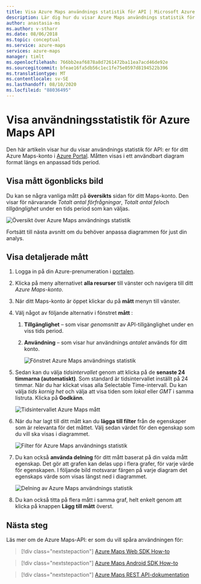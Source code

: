 ```yaml
---
title: Visa Azure Maps användnings statistik för API | Microsoft Azure Maps
description: Lär dig hur du visar Azure Maps användnings statistik för API, till exempel totalt antal förfrågningar, totala fel och tillgänglighet. Se filtrera data och dela resultat.
author: anastasia-ms
ms.author: v-stharr
ms.date: 08/06/2018
ms.topic: conceptual
ms.service: azure-maps
services: azure-maps
manager: timlt
ms.openlocfilehash: 766bb2eaf6878a8d7261472ba11ea7acd46de92e
ms.sourcegitcommit: bfeae16fa5db56c1ec1fe75e0597d8194522b396
ms.translationtype: MT
ms.contentlocale: sv-SE
ms.lasthandoff: 08/10/2020
ms.locfileid: "88036495"
---
```

# <a name="view-azure-maps-api-usage-metrics"></a>Visa användningsstatistik för Azure Maps API

Den här artikeln visar hur du visar användnings statistik för API: er för ditt Azure Maps-konto i [Azure Portal](https://portal.azure.com). Måtten visas i ett användbart diagram format längs en anpassad tids period.

## <a name="view-metric-snapshot"></a>Visa mått ögonblicks bild

Du kan se några vanliga mått på **översikts** sidan för ditt Maps-konto. Den visar för närvarande *Totalt antal förfrågningar*, *Totalt antal fel*och *tillgänglighet* under en tids period som kan väljas.

![Översikt över Azure Maps användnings statistik](media/how-to-view-api-usage/portal-overview.png)

Fortsätt till nästa avsnitt om du behöver anpassa diagrammen för just din analys.

## <a name="view-detailed-metrics"></a>Visa detaljerade mått

1. Logga in på din Azure-prenumeration i [portalen](https://portal.azure.com).

2. Klicka på meny alternativet **alla resurser** till vänster och navigera till ditt *Azure Maps-konto*.

3. När ditt Maps-konto är öppet klickar du på **mått** menyn till vänster.

4. Välj något av följande alternativ i fönstret **mått** :

   1. **Tillgänglighet** – som visar *genomsnitt* av API-tillgänglighet under en viss tids period.
   2. **Användning** – som visar hur användnings *antalet* används för ditt konto.

      ![Fönstret Azure Maps användnings statistik](media/how-to-view-api-usage/portal-metrics.png)

5. Sedan kan du välja *tidsintervallet* genom att klicka på de **senaste 24 timmarna (automatiskt)**. Som standard är tidsintervallet inställt på 24 timmar. När du har klickat visas alla Selectable Time-intervall. Du kan välja *tids kornig het* och välja att visa tiden som *lokal* eller *GMT* i samma listruta. Klicka på **Godkänn**.

    ![Tidsintervallet Azure Maps mått](media/how-to-view-api-usage/time-range.png)

6. När du har lagt till ditt mått kan du **lägga till filter** från de egenskaper som är relevanta för det måttet. Välj sedan värdet för den egenskap som du vill ska visas i diagrammet.

    ![Filter för Azure Maps användnings statistik](media/how-to-view-api-usage/filter.png)

7. Du kan också **använda delning** för ditt mått baserat på din valda mått egenskap. Det gör att grafen kan delas upp i flera grafer, för varje värde för egenskapen. I följande bild motsvarar färgen på varje diagram det egenskaps värde som visas längst ned i diagrammet.

    ![Delning av Azure Maps användnings statistik](media/how-to-view-api-usage/splitting.png)

8. Du kan också titta på flera mått i samma graf, helt enkelt genom att klicka på knappen **Lägg till mått** överst.

## <a name="next-steps"></a>Nästa steg

Läs mer om de Azure Maps-API: er som du vill spåra användningen för:
> [!div class="nextstepaction"] 
> [Azure Maps Web SDK How-to](how-to-use-map-control.md)

> [!div class="nextstepaction"] 
> [Azure Maps Android SDK How-to](how-to-use-android-map-control-library.md)

> [!div class="nextstepaction"]
> [Azure Maps REST API-dokumentation](https://docs.microsoft.com/rest/api/maps)
